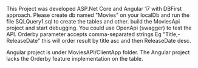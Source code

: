 This Project was developed ASP.Net Core and Angular 17 with DBFirst approach.
Please create db named "Movies" on your localDb and run the file SQLQuery1.sql to create the tables and other.
build the MoviesApi project and start debugging. You could use OpenApi (swagger) to test the API.
Orderby parameter accepts comma-separated strings Eg "Title,-ReleaseDate" this will order result by title asc and then ReleaseDate desc.

Angular project is under MoviesAPI/ClientApp folder.
The Angular project lacks the Orderby feature implementation on the table.
